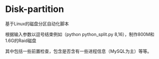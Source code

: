 # Disk-partition   
基于Linux的磁盘分区自动化脚本    

根据输入参数以逗号结束例如（python python_split.py 8,16），制作800M和1.6G的Raid磁盘    

其中包括一些前置检查，包含是否含有一些进程信息（MySQL为主）等等。
